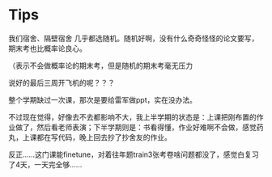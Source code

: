 # Tips

我们宿舍、隔壁宿舍 几乎都选随机。随机好啊，没有什么奇奇怪怪的论文要写，期末考也比概率论良心。

（表示不会做概率论的期末考，但是随机的期末考毫无压力

说好的最后三周开飞机的呢？？？

整个学期缺过一次课，那次是要给雷军做ppt，实在没办法。

不过现在觉得，好像去不去都影响不大，我上半学期的状态是：上课把刚布置的作业做了，然后看老师表演；下半学期则是：书看得懂，作业好难啊不会做，感觉药丸，上课都在写代码，晚上回去抄了抄舍友的作业。

反正……这门课能finetune，对着往年题train3张考卷啥问题都没了，感觉白复习了4天，一天完全够……
